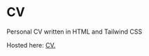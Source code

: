 # CV
Personal CV written in HTML and Tailwind CSS

Hosted here: [CV.](https://samin50.github.io/CV/)